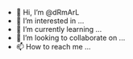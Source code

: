 - 👋 Hi, I’m @dRmArL
- 👀 I’m interested in ...
- 🌱 I’m currently learning ...
- 💞️ I’m looking to collaborate on ...
- 📫 How to reach me ...

<!---
dRmArL/dRmArL is a ✨ special ✨ repository because its `README.md` (this file) appears on your GitHub profile.
You can click the Preview link to take a look at your changes.
--->

